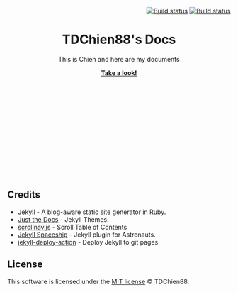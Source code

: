 <p align="right">
<a href="tdchien88/tdchien88.github.io"><img src="https://action-badges.now.sh/tdchien88/tdchien88.github.io" alt="Build status"/></a>
<a href="https://github.com/tdchien88/tdchien88.github.io/actions?query=workflow%3A%22Master+branch+CI%22"><img  src="https://github.com/tdchien88/tdchien88.github.io/workflows/Master%20branch%20CI/badge.svg" alt="Build status"></a></p>  

<p align="center">
    <h1 align="center">TDChien88's Docs</h1>
    <p align="center">This is Chien and here are my documents</p>
    <p align="center"><strong><a href="https://tdchien88.github.io/">Take a look!</a></strong></p>
    <br><br><br>
</p>

<br><br>
===============

<br><br>

## Credits
- [Jekyll](https://github.com/jekyll/jekyll) - A blog-aware static site generator in Ruby.
- [Just the Docs](https://github.com/pmarsceill/just-the-docs) - Jekyll Themes.
- [scrollnav.js](http://scrollnav.com/) - Scroll Table of Contents
- [Jekyll Spaceship](https://github.com/jeffreytse/jekyll-spaceship) - Jekyll plugin for Astronauts.
- [jekyll-deploy-action](https://github.com/jeffreytse/jekyll-deploy-action) - Deploy Jekyll to git pages

## License
This software is licensed under the [MIT license](https://opensource.org/licenses/mit-license.php) © TDChien88.
